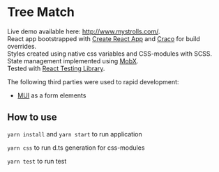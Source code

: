 # Tree Match
Live demo available here: http://www.mystrolls.com/. <br />
React app bootstrapped with [Create React App](https://create-react-app.dev/) and [Craco](https://www.npmjs.com/package/@craco/craco) for build overrides.<br />
Styles created using native css variables and CSS-modules with SCSS.<br />
State management implemented using [MobX](https://mobx.js.org/README.html).<br />
Tested with [React Testing Library](https://testing-library.com/docs/react-testing-library/intro/).

The following third parties were used to rapid development:
* [MUI](https://mui.com/) as a form elements

## How to use

`yarn install` and `yarn start` to run application

`yarn css` to run d.ts generation for css-modules

`yarn test` to run test
